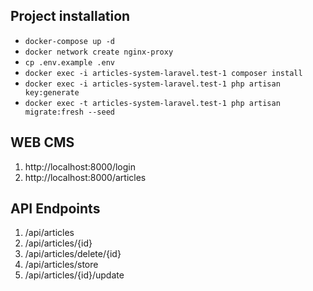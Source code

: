 Project installation
-----------
* `docker-compose up -d`
* `docker network create nginx-proxy`
* `cp .env.example .env` 
* `docker exec -i articles-system-laravel.test-1 composer install`
* `docker exec -i articles-system-laravel.test-1 php artisan key:generate`
* `docker exec -t articles-system-laravel.test-1 php artisan migrate:fresh --seed`

## WEB CMS
1. http://localhost:8000/login
2. http://localhost:8000/articles


## API Endpoints 

1. /api/articles
2. /api/articles/{id}
3. /api/articles/delete/{id}
4. /api/articles/store
5. /api/articles/{id}/update
